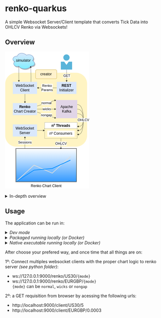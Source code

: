 # renko-quarkus

A simple Websocket Server/Client template that converts Tick Data into OHLCV Renko via Websockets!

## Overview
![SegmentLocal](readme_files/diagram.png "draw.io diagram")

<details>
<summary>In-depth overview</summary> <br>

Everything starts with a GET request, which the user enters the renko parameters into the url:
```text
localhost:9000/client/{symbol}/{brickSize}
```
The WebSocketClient will open a connection to simulator server, while the symbol and brickSize are stored in SessionService

Every message came from simulator will be transfered to reactive RenkoChartService, send to **3 producers** (`normal-in-memory`, `wicks-in-memory`, `nongap-in-memory`) a **dynamic topic** with the following pattern:
```text
new renko: {symbol}_{mode}
forming renko: {symbol}_{mode}_forming

ex: us30_normal, eurgbp_wicks, us500_nongap
```
> **_NOTE:_**  The forming renko topics are not actually sent because **a suitable frontend hasn't been created yet**. <br>
Maybe in the future using Server-Sent-Events (SSE).

The WebsocketServer will receive a connection following the pattern:
```text
ws://localhost:9000/renko/{symbol}/{mode}
```
The symbol must be the same as that given in the GET request, otherwise the consumer will read an empty non-existent topic.


We have 2 _"types"_ of consumers:
- **_3 Static consumers_**: Once time inicialized, will never be closed until the application shutdown.
- **_nº Dynamic consumers_**: Created as needed, can be closed due inactivity a.k.a empty sessions, every 30min.

The Group ID of each consumer are identify by renko mode _[`normal`, `wicks`, `nongap`]_ which reads the respective channel/topic.

**Both consumers** will have the **topic updated** if they have **empty sessions** and a new connection with the **same Group ID** (renko mode) is made. <br>

_Example:_
```text
Consumer nongap-0, topic us30_nongap, total sessions: 1
*session disconnect*
Consumer nongap-0, topic us30_nongap, total sessions: 0
*new connection to us500_nongap*
Using an existing empty session consumer of group nongap to topic us500_nongap
*change the topic*
Consumer nongap-0, topic us500_nongap, total sessions: 1
```
</details>

## <a name="usage"></a>Usage
The application can be run in:

<details>
<summary><i>Dev mode</i></summary>

### <a name="dev-mode"></a>Dev mode
In root path: <br>
1º Start simulator.
```shell script
./mvnw -f simulator compile quarkus:dev
```
2º Start creator.
```shell script
./mvnw -f creator compile quarkus:dev
```
Thanks to [Quarkus Dev Services](https://quarkus.io/guides/kafka-dev-services), a Kafka broker is started automatically from a container.
</details>

<details>
<summary><i>Packaged running locally (or Docker)</i></summary>

### <a name="locally"></a>Packaged running locally
In root path: <br>
1º package simulator and creator.
```shell script
./mvnw -f simulator package
./mvnw -f creator package
```
> **_NOTE:_** Before packaging **creator**, you'll need to change 2 properties in application.properties to:<br>
_**%prod.kafka.bootstrap.servers**=localhost:9092_ <br>
_**%prod.creator.client.simulator.url**=localhost:8080/ticks._ <br>
If running on Docker, no changes are needed.

2º We need start a Kafka broker manually by ourselves, so using Docker, let's iniciate the kafka-compose.yaml:
```shell script
docker compose -f kafka-compose.yaml up -d
```
3º Run the packages!
```shell script
java -jar simulator/target/quarkus-app/quarkus-run.jar
java -jar creator/target/quarkus-app/quarkus-run.jar
```
#### on Docker
Afte 1º just do:
```shell script
docker compose up -d
```
</details>

<details>
<summary><i>Native executable running locally (or Docker)</i></summary>

### <a name="native"></a>Native executable running locally (or Docker)
1º package simulator and creator.
```shell script
./mvnw -f simulator package -Dnative -Dquarkus.native.container-build=true
./mvnw -f creator package -Dnative -Dquarkus.native.container-build=true
```
> **_NOTE:_** Before packaging **creator**, you'll need to change 2 properties in application.properties to:<br>
_**%prod.kafka.bootstrap.servers**=localhost:9092_ <br>
_**%prod.creator.client.simulator.url**=localhost:8080/ticks._ <br>
If running on Docker, no changes are needed.

2º We need start a Kafka broker manually by ourselves, so using Docker, let's iniciate the kafka-compose.yaml:
```shell script
docker compose -f kafka-compose.yaml up -d
```
3º Run the packages!
```shell script
./simulator/target/simulator-0.0.1-runner
./creator/target/creator-0.0.1-runner
```
#### on Docker
Afte 1º just do:
```shell script
docker compose -f native-compose.yaml up -d
```
</details>

After choose your prefered way, and once time that all things are on: <br>

1º: Connect multiples websocket clients with the proper chart logic to renko server _(see python folder)_:
- ws://127.0.0.1:9000/renko/US30/`{mode}`
- ws://127.0.0.1:9000/renko/EURGBP/`{mode}` <br>
`{mode}` can be `normal`, `wicks` or `nongap`

2º: a GET requisition from browser by acessing the following urls:
- http://localhost:9000/client/US30/5
- http://localhost:9000/client/EURGBP/0.0003
